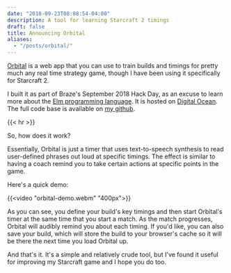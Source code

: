 ```yaml
---
date: "2018-09-23T08:08:54-04:00"
description: A tool for learning Starcraft 2 timings
draft: false
title: Announcing Orbital
aliases:
  - "/posts/orbital/"
---
```


[Orbital](https://orbital.build) is a web app that you can use to train builds and timings for pretty much any real time strategy game, though I have been using it specifically for Starcraft 2.

I built it as part of Braze's September 2018 Hack Day, as an excuse to learn more about the [Elm programming language](https://elm-lang.org). It is hosted on [Digital Ocean](https://m.do.co/c/0d70b95f8087). The full code base is available on [my github](https://github.com/nwj/orbital).

{{< hr >}}

So, how does it work?

Essentially, Orbital is just a timer that uses text-to-speech synthesis to read user-defined phrases out loud at specific timings. The effect is similar to having a coach remind you to take certain actions at specific points in the game.

Here's a quick demo:

{{<video "orbital-demo.webm" "400px">}}

As you can see, you define your build's key timings and then start Orbital's timer at the same time that you start a match. As the match progresses, Orbital will audibly remind you about each timing. If you'd like, you can also save your build, which will store the build to your browser's cache so it will be there the next time you load Orbital up.

And that's it. It's a simple and relatively crude tool, but I've found it useful for improving my Starcraft game and I hope you do too.

